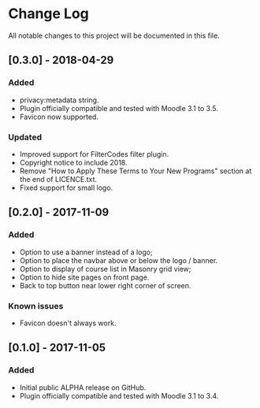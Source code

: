 # Change Log
All notable changes to this project will be documented in this file.

## [0.3.0] - 2018-04-29
### Added
- privacy:metadata string.
- Plugin officially compatible and tested with Moodle 3.1 to 3.5.
- Favicon now supported.
### Updated
- Improved support for FilterCodes filter plugin.
- Copyright notice to include 2018.
- Remove "How to Apply These Terms to Your New Programs" section at the end of LICENCE.txt.
- Fixed support for small logo.

## [0.2.0] - 2017-11-09
### Added
- Option to use a banner instead of a logo;
- Option to place the navbar above or below the logo / banner.
- Option to display of course list in Masonry grid view;
- Option to hide site pages on front page.
- Back to top button near lower right corner of screen.
### Known issues
- Favicon doesn't always work.

## [0.1.0] - 2017-11-05
### Added
- Initial public ALPHA release on GitHub.
- Plugin officially compatible and tested with Moodle 3.1 to 3.4.
